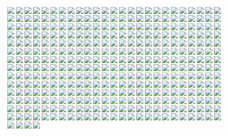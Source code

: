 
![](https://icanig.org/pro-study-packs/projects/BL/1.jpg)
![](https://icanig.org/pro-study-packs/projects/BL/10.jpg)
![](https://icanig.org/pro-study-packs/projects/BL/100.jpg)
![](https://icanig.org/pro-study-packs/projects/BL/101.jpg)
![](https://icanig.org/pro-study-packs/projects/BL/102.jpg)
![](https://icanig.org/pro-study-packs/projects/BL/103.jpg)
![](https://icanig.org/pro-study-packs/projects/BL/104.jpg)
![](https://icanig.org/pro-study-packs/projects/BL/105.jpg)
![](https://icanig.org/pro-study-packs/projects/BL/106.jpg)
![](https://icanig.org/pro-study-packs/projects/BL/107.jpg)
![](https://icanig.org/pro-study-packs/projects/BL/108.jpg)
![](https://icanig.org/pro-study-packs/projects/BL/109.jpg)
![](https://icanig.org/pro-study-packs/projects/BL/11.jpg)
![](https://icanig.org/pro-study-packs/projects/BL/110.jpg)
![](https://icanig.org/pro-study-packs/projects/BL/111.jpg)
![](https://icanig.org/pro-study-packs/projects/BL/112.jpg)
![](https://icanig.org/pro-study-packs/projects/BL/113.jpg)
![](https://icanig.org/pro-study-packs/projects/BL/114.jpg)
![](https://icanig.org/pro-study-packs/projects/BL/115.jpg)
![](https://icanig.org/pro-study-packs/projects/BL/116.jpg)
![](https://icanig.org/pro-study-packs/projects/BL/117.jpg)
![](https://icanig.org/pro-study-packs/projects/BL/118.jpg)
![](https://icanig.org/pro-study-packs/projects/BL/119.jpg)
![](https://icanig.org/pro-study-packs/projects/BL/12.jpg)
![](https://icanig.org/pro-study-packs/projects/BL/120.jpg)
![](https://icanig.org/pro-study-packs/projects/BL/121.jpg)
![](https://icanig.org/pro-study-packs/projects/BL/122.jpg)
![](https://icanig.org/pro-study-packs/projects/BL/123.jpg)
![](https://icanig.org/pro-study-packs/projects/BL/124.jpg)
![](https://icanig.org/pro-study-packs/projects/BL/125.jpg)
![](https://icanig.org/pro-study-packs/projects/BL/126.jpg)
![](https://icanig.org/pro-study-packs/projects/BL/127.jpg)
![](https://icanig.org/pro-study-packs/projects/BL/128.jpg)
![](https://icanig.org/pro-study-packs/projects/BL/129.jpg)
![](https://icanig.org/pro-study-packs/projects/BL/13.jpg)
![](https://icanig.org/pro-study-packs/projects/BL/130.jpg)
![](https://icanig.org/pro-study-packs/projects/BL/131.jpg)
![](https://icanig.org/pro-study-packs/projects/BL/132.jpg)
![](https://icanig.org/pro-study-packs/projects/BL/133.jpg)
![](https://icanig.org/pro-study-packs/projects/BL/134.jpg)
![](https://icanig.org/pro-study-packs/projects/BL/135.jpg)
![](https://icanig.org/pro-study-packs/projects/BL/136.jpg)
![](https://icanig.org/pro-study-packs/projects/BL/137.jpg)
![](https://icanig.org/pro-study-packs/projects/BL/138.jpg)
![](https://icanig.org/pro-study-packs/projects/BL/139.jpg)
![](https://icanig.org/pro-study-packs/projects/BL/14.jpg)
![](https://icanig.org/pro-study-packs/projects/BL/140.jpg)
![](https://icanig.org/pro-study-packs/projects/BL/141.jpg)
![](https://icanig.org/pro-study-packs/projects/BL/142.jpg)
![](https://icanig.org/pro-study-packs/projects/BL/143.jpg)
![](https://icanig.org/pro-study-packs/projects/BL/144.jpg)
![](https://icanig.org/pro-study-packs/projects/BL/145.jpg)
![](https://icanig.org/pro-study-packs/projects/BL/146.jpg)
![](https://icanig.org/pro-study-packs/projects/BL/147.jpg)
![](https://icanig.org/pro-study-packs/projects/BL/148.jpg)
![](https://icanig.org/pro-study-packs/projects/BL/149.jpg)
![](https://icanig.org/pro-study-packs/projects/BL/15.jpg)
![](https://icanig.org/pro-study-packs/projects/BL/150.jpg)
![](https://icanig.org/pro-study-packs/projects/BL/151.jpg)
![](https://icanig.org/pro-study-packs/projects/BL/152.jpg)
![](https://icanig.org/pro-study-packs/projects/BL/153.jpg)
![](https://icanig.org/pro-study-packs/projects/BL/154.jpg)
![](https://icanig.org/pro-study-packs/projects/BL/155.jpg)
![](https://icanig.org/pro-study-packs/projects/BL/156.jpg)
![](https://icanig.org/pro-study-packs/projects/BL/157.jpg)
![](https://icanig.org/pro-study-packs/projects/BL/158.jpg)
![](https://icanig.org/pro-study-packs/projects/BL/159.jpg)
![](https://icanig.org/pro-study-packs/projects/BL/16.jpg)
![](https://icanig.org/pro-study-packs/projects/BL/160.jpg)
![](https://icanig.org/pro-study-packs/projects/BL/161.jpg)
![](https://icanig.org/pro-study-packs/projects/BL/162.jpg)
![](https://icanig.org/pro-study-packs/projects/BL/163.jpg)
![](https://icanig.org/pro-study-packs/projects/BL/164.jpg)
![](https://icanig.org/pro-study-packs/projects/BL/165.jpg)
![](https://icanig.org/pro-study-packs/projects/BL/166.jpg)
![](https://icanig.org/pro-study-packs/projects/BL/167.jpg)
![](https://icanig.org/pro-study-packs/projects/BL/168.jpg)
![](https://icanig.org/pro-study-packs/projects/BL/169.jpg)
![](https://icanig.org/pro-study-packs/projects/BL/17.jpg)
![](https://icanig.org/pro-study-packs/projects/BL/170.jpg)
![](https://icanig.org/pro-study-packs/projects/BL/171.jpg)
![](https://icanig.org/pro-study-packs/projects/BL/172.jpg)
![](https://icanig.org/pro-study-packs/projects/BL/173.jpg)
![](https://icanig.org/pro-study-packs/projects/BL/174.jpg)
![](https://icanig.org/pro-study-packs/projects/BL/175.jpg)
![](https://icanig.org/pro-study-packs/projects/BL/176.jpg)
![](https://icanig.org/pro-study-packs/projects/BL/177.jpg)
![](https://icanig.org/pro-study-packs/projects/BL/178.jpg)
![](https://icanig.org/pro-study-packs/projects/BL/179.jpg)
![](https://icanig.org/pro-study-packs/projects/BL/18.jpg)
![](https://icanig.org/pro-study-packs/projects/BL/180.jpg)
![](https://icanig.org/pro-study-packs/projects/BL/181.jpg)
![](https://icanig.org/pro-study-packs/projects/BL/182.jpg)
![](https://icanig.org/pro-study-packs/projects/BL/183.jpg)
![](https://icanig.org/pro-study-packs/projects/BL/184.jpg)
![](https://icanig.org/pro-study-packs/projects/BL/185.jpg)
![](https://icanig.org/pro-study-packs/projects/BL/186.jpg)
![](https://icanig.org/pro-study-packs/projects/BL/187.jpg)
![](https://icanig.org/pro-study-packs/projects/BL/188.jpg)
![](https://icanig.org/pro-study-packs/projects/BL/189.jpg)
![](https://icanig.org/pro-study-packs/projects/BL/19.jpg)
![](https://icanig.org/pro-study-packs/projects/BL/190.jpg)
![](https://icanig.org/pro-study-packs/projects/BL/191.jpg)
![](https://icanig.org/pro-study-packs/projects/BL/192.jpg)
![](https://icanig.org/pro-study-packs/projects/BL/193.jpg)
![](https://icanig.org/pro-study-packs/projects/BL/194.jpg)
![](https://icanig.org/pro-study-packs/projects/BL/195.jpg)
![](https://icanig.org/pro-study-packs/projects/BL/196.jpg)
![](https://icanig.org/pro-study-packs/projects/BL/197.jpg)
![](https://icanig.org/pro-study-packs/projects/BL/198.jpg)
![](https://icanig.org/pro-study-packs/projects/BL/199.jpg)
![](https://icanig.org/pro-study-packs/projects/BL/2.jpg)
![](https://icanig.org/pro-study-packs/projects/BL/20.jpg)
![](https://icanig.org/pro-study-packs/projects/BL/200.jpg)
![](https://icanig.org/pro-study-packs/projects/BL/201.jpg)
![](https://icanig.org/pro-study-packs/projects/BL/202.jpg)
![](https://icanig.org/pro-study-packs/projects/BL/203.jpg)
![](https://icanig.org/pro-study-packs/projects/BL/204.jpg)
![](https://icanig.org/pro-study-packs/projects/BL/205.jpg)
![](https://icanig.org/pro-study-packs/projects/BL/206.jpg)
![](https://icanig.org/pro-study-packs/projects/BL/207.jpg)
![](https://icanig.org/pro-study-packs/projects/BL/208.jpg)
![](https://icanig.org/pro-study-packs/projects/BL/209.jpg)
![](https://icanig.org/pro-study-packs/projects/BL/21.jpg)
![](https://icanig.org/pro-study-packs/projects/BL/210.jpg)
![](https://icanig.org/pro-study-packs/projects/BL/211.jpg)
![](https://icanig.org/pro-study-packs/projects/BL/212.jpg)
![](https://icanig.org/pro-study-packs/projects/BL/213.jpg)
![](https://icanig.org/pro-study-packs/projects/BL/214.jpg)
![](https://icanig.org/pro-study-packs/projects/BL/215.jpg)
![](https://icanig.org/pro-study-packs/projects/BL/216.jpg)
![](https://icanig.org/pro-study-packs/projects/BL/217.jpg)
![](https://icanig.org/pro-study-packs/projects/BL/218.jpg)
![](https://icanig.org/pro-study-packs/projects/BL/219.jpg)
![](https://icanig.org/pro-study-packs/projects/BL/22.jpg)
![](https://icanig.org/pro-study-packs/projects/BL/220.jpg)
![](https://icanig.org/pro-study-packs/projects/BL/221.jpg)
![](https://icanig.org/pro-study-packs/projects/BL/222.jpg)
![](https://icanig.org/pro-study-packs/projects/BL/223.jpg)
![](https://icanig.org/pro-study-packs/projects/BL/224.jpg)
![](https://icanig.org/pro-study-packs/projects/BL/225.jpg)
![](https://icanig.org/pro-study-packs/projects/BL/226.jpg)
![](https://icanig.org/pro-study-packs/projects/BL/227.jpg)
![](https://icanig.org/pro-study-packs/projects/BL/228.jpg)
![](https://icanig.org/pro-study-packs/projects/BL/229.jpg)
![](https://icanig.org/pro-study-packs/projects/BL/23.jpg)
![](https://icanig.org/pro-study-packs/projects/BL/230.jpg)
![](https://icanig.org/pro-study-packs/projects/BL/231.jpg)
![](https://icanig.org/pro-study-packs/projects/BL/232.jpg)
![](https://icanig.org/pro-study-packs/projects/BL/233.jpg)
![](https://icanig.org/pro-study-packs/projects/BL/234.jpg)
![](https://icanig.org/pro-study-packs/projects/BL/235.jpg)
![](https://icanig.org/pro-study-packs/projects/BL/236.jpg)
![](https://icanig.org/pro-study-packs/projects/BL/237.jpg)
![](https://icanig.org/pro-study-packs/projects/BL/238.jpg)
![](https://icanig.org/pro-study-packs/projects/BL/239.jpg)
![](https://icanig.org/pro-study-packs/projects/BL/24.jpg)
![](https://icanig.org/pro-study-packs/projects/BL/240.jpg)
![](https://icanig.org/pro-study-packs/projects/BL/241.jpg)
![](https://icanig.org/pro-study-packs/projects/BL/242.jpg)
![](https://icanig.org/pro-study-packs/projects/BL/243.jpg)
![](https://icanig.org/pro-study-packs/projects/BL/244.jpg)
![](https://icanig.org/pro-study-packs/projects/BL/245.jpg)
![](https://icanig.org/pro-study-packs/projects/BL/246.jpg)
![](https://icanig.org/pro-study-packs/projects/BL/247.jpg)
![](https://icanig.org/pro-study-packs/projects/BL/248.jpg)
![](https://icanig.org/pro-study-packs/projects/BL/249.jpg)
![](https://icanig.org/pro-study-packs/projects/BL/25.jpg)
![](https://icanig.org/pro-study-packs/projects/BL/250.jpg)
![](https://icanig.org/pro-study-packs/projects/BL/251.jpg)
![](https://icanig.org/pro-study-packs/projects/BL/252.jpg)
![](https://icanig.org/pro-study-packs/projects/BL/253.jpg)
![](https://icanig.org/pro-study-packs/projects/BL/254.jpg)
![](https://icanig.org/pro-study-packs/projects/BL/255.jpg)
![](https://icanig.org/pro-study-packs/projects/BL/256.jpg)
![](https://icanig.org/pro-study-packs/projects/BL/257.jpg)
![](https://icanig.org/pro-study-packs/projects/BL/258.jpg)
![](https://icanig.org/pro-study-packs/projects/BL/259.jpg)
![](https://icanig.org/pro-study-packs/projects/BL/26.jpg)
![](https://icanig.org/pro-study-packs/projects/BL/260.jpg)
![](https://icanig.org/pro-study-packs/projects/BL/261.jpg)
![](https://icanig.org/pro-study-packs/projects/BL/262.jpg)
![](https://icanig.org/pro-study-packs/projects/BL/263.jpg)
![](https://icanig.org/pro-study-packs/projects/BL/264.jpg)
![](https://icanig.org/pro-study-packs/projects/BL/265.jpg)
![](https://icanig.org/pro-study-packs/projects/BL/266.jpg)
![](https://icanig.org/pro-study-packs/projects/BL/267.jpg)
![](https://icanig.org/pro-study-packs/projects/BL/268.jpg)
![](https://icanig.org/pro-study-packs/projects/BL/269.jpg)
![](https://icanig.org/pro-study-packs/projects/BL/27.jpg)
![](https://icanig.org/pro-study-packs/projects/BL/270.jpg)
![](https://icanig.org/pro-study-packs/projects/BL/271.jpg)
![](https://icanig.org/pro-study-packs/projects/BL/272.jpg)
![](https://icanig.org/pro-study-packs/projects/BL/273.jpg)
![](https://icanig.org/pro-study-packs/projects/BL/274.jpg)
![](https://icanig.org/pro-study-packs/projects/BL/275.jpg)
![](https://icanig.org/pro-study-packs/projects/BL/276.jpg)
![](https://icanig.org/pro-study-packs/projects/BL/277.jpg)
![](https://icanig.org/pro-study-packs/projects/BL/278.jpg)
![](https://icanig.org/pro-study-packs/projects/BL/279.jpg)
![](https://icanig.org/pro-study-packs/projects/BL/28.jpg)
![](https://icanig.org/pro-study-packs/projects/BL/280.jpg)
![](https://icanig.org/pro-study-packs/projects/BL/281.jpg)
![](https://icanig.org/pro-study-packs/projects/BL/282.jpg)
![](https://icanig.org/pro-study-packs/projects/BL/283.jpg)
![](https://icanig.org/pro-study-packs/projects/BL/284.jpg)
![](https://icanig.org/pro-study-packs/projects/BL/285.jpg)
![](https://icanig.org/pro-study-packs/projects/BL/286.jpg)
![](https://icanig.org/pro-study-packs/projects/BL/287.jpg)
![](https://icanig.org/pro-study-packs/projects/BL/288.jpg)
![](https://icanig.org/pro-study-packs/projects/BL/289.jpg)
![](https://icanig.org/pro-study-packs/projects/BL/29.jpg)
![](https://icanig.org/pro-study-packs/projects/BL/290.jpg)
![](https://icanig.org/pro-study-packs/projects/BL/291.jpg)
![](https://icanig.org/pro-study-packs/projects/BL/292.jpg)
![](https://icanig.org/pro-study-packs/projects/BL/293.jpg)
![](https://icanig.org/pro-study-packs/projects/BL/294.jpg)
![](https://icanig.org/pro-study-packs/projects/BL/295.jpg)
![](https://icanig.org/pro-study-packs/projects/BL/296.jpg)
![](https://icanig.org/pro-study-packs/projects/BL/297.jpg)
![](https://icanig.org/pro-study-packs/projects/BL/298.jpg)
![](https://icanig.org/pro-study-packs/projects/BL/299.jpg)
![](https://icanig.org/pro-study-packs/projects/BL/3.jpg)
![](https://icanig.org/pro-study-packs/projects/BL/30.jpg)
![](https://icanig.org/pro-study-packs/projects/BL/300.jpg)
![](https://icanig.org/pro-study-packs/projects/BL/301.jpg)
![](https://icanig.org/pro-study-packs/projects/BL/302.jpg)
![](https://icanig.org/pro-study-packs/projects/BL/303.jpg)
![](https://icanig.org/pro-study-packs/projects/BL/304.jpg)
![](https://icanig.org/pro-study-packs/projects/BL/305.jpg)
![](https://icanig.org/pro-study-packs/projects/BL/306.jpg)
![](https://icanig.org/pro-study-packs/projects/BL/307.jpg)
![](https://icanig.org/pro-study-packs/projects/BL/308.jpg)
![](https://icanig.org/pro-study-packs/projects/BL/309.jpg)
![](https://icanig.org/pro-study-packs/projects/BL/31.jpg)
![](https://icanig.org/pro-study-packs/projects/BL/310.jpg)
![](https://icanig.org/pro-study-packs/projects/BL/311.jpg)
![](https://icanig.org/pro-study-packs/projects/BL/312.jpg)
![](https://icanig.org/pro-study-packs/projects/BL/313.jpg)
![](https://icanig.org/pro-study-packs/projects/BL/314.jpg)
![](https://icanig.org/pro-study-packs/projects/BL/315.jpg)
![](https://icanig.org/pro-study-packs/projects/BL/316.jpg)
![](https://icanig.org/pro-study-packs/projects/BL/317.jpg)
![](https://icanig.org/pro-study-packs/projects/BL/318.jpg)
![](https://icanig.org/pro-study-packs/projects/BL/319.jpg)
![](https://icanig.org/pro-study-packs/projects/BL/32.jpg)
![](https://icanig.org/pro-study-packs/projects/BL/320.jpg)
![](https://icanig.org/pro-study-packs/projects/BL/321.jpg)
![](https://icanig.org/pro-study-packs/projects/BL/322.jpg)
![](https://icanig.org/pro-study-packs/projects/BL/323.jpg)
![](https://icanig.org/pro-study-packs/projects/BL/324.jpg)
![](https://icanig.org/pro-study-packs/projects/BL/325.jpg)
![](https://icanig.org/pro-study-packs/projects/BL/326.jpg)
![](https://icanig.org/pro-study-packs/projects/BL/327.jpg)
![](https://icanig.org/pro-study-packs/projects/BL/328.jpg)
![](https://icanig.org/pro-study-packs/projects/BL/329.jpg)
![](https://icanig.org/pro-study-packs/projects/BL/33.jpg)
![](https://icanig.org/pro-study-packs/projects/BL/330.jpg)
![](https://icanig.org/pro-study-packs/projects/BL/331.jpg)
![](https://icanig.org/pro-study-packs/projects/BL/332.jpg)
![](https://icanig.org/pro-study-packs/projects/BL/333.jpg)
![](https://icanig.org/pro-study-packs/projects/BL/334.jpg)
![](https://icanig.org/pro-study-packs/projects/BL/335.jpg)
![](https://icanig.org/pro-study-packs/projects/BL/336.jpg)
![](https://icanig.org/pro-study-packs/projects/BL/337.jpg)
![](https://icanig.org/pro-study-packs/projects/BL/338.jpg)
![](https://icanig.org/pro-study-packs/projects/BL/339.jpg)
![](https://icanig.org/pro-study-packs/projects/BL/34.jpg)
![](https://icanig.org/pro-study-packs/projects/BL/340.jpg)
![](https://icanig.org/pro-study-packs/projects/BL/341.jpg)
![](https://icanig.org/pro-study-packs/projects/BL/342.jpg)
![](https://icanig.org/pro-study-packs/projects/BL/343.jpg)
![](https://icanig.org/pro-study-packs/projects/BL/344.jpg)
![](https://icanig.org/pro-study-packs/projects/BL/345.jpg)
![](https://icanig.org/pro-study-packs/projects/BL/346.jpg)
![](https://icanig.org/pro-study-packs/projects/BL/347.jpg)
![](https://icanig.org/pro-study-packs/projects/BL/348.jpg)
![](https://icanig.org/pro-study-packs/projects/BL/349.jpg)
![](https://icanig.org/pro-study-packs/projects/BL/35.jpg)
![](https://icanig.org/pro-study-packs/projects/BL/350.jpg)
![](https://icanig.org/pro-study-packs/projects/BL/351.jpg)
![](https://icanig.org/pro-study-packs/projects/BL/352.jpg)
![](https://icanig.org/pro-study-packs/projects/BL/353.jpg)
![](https://icanig.org/pro-study-packs/projects/BL/354.jpg)
![](https://icanig.org/pro-study-packs/projects/BL/36.jpg)
![](https://icanig.org/pro-study-packs/projects/BL/37.jpg)
![](https://icanig.org/pro-study-packs/projects/BL/38.jpg)
![](https://icanig.org/pro-study-packs/projects/BL/39.jpg)
![](https://icanig.org/pro-study-packs/projects/BL/4.jpg)
![](https://icanig.org/pro-study-packs/projects/BL/40.jpg)
![](https://icanig.org/pro-study-packs/projects/BL/41.jpg)
![](https://icanig.org/pro-study-packs/projects/BL/42.jpg)
![](https://icanig.org/pro-study-packs/projects/BL/43.jpg)
![](https://icanig.org/pro-study-packs/projects/BL/44.jpg)
![](https://icanig.org/pro-study-packs/projects/BL/45.jpg)
![](https://icanig.org/pro-study-packs/projects/BL/46.jpg)
![](https://icanig.org/pro-study-packs/projects/BL/47.jpg)
![](https://icanig.org/pro-study-packs/projects/BL/48.jpg)
![](https://icanig.org/pro-study-packs/projects/BL/49.jpg)
![](https://icanig.org/pro-study-packs/projects/BL/5.jpg)
![](https://icanig.org/pro-study-packs/projects/BL/50.jpg)
![](https://icanig.org/pro-study-packs/projects/BL/51.jpg)
![](https://icanig.org/pro-study-packs/projects/BL/52.jpg)
![](https://icanig.org/pro-study-packs/projects/BL/53.jpg)
![](https://icanig.org/pro-study-packs/projects/BL/54.jpg)
![](https://icanig.org/pro-study-packs/projects/BL/55.jpg)
![](https://icanig.org/pro-study-packs/projects/BL/56.jpg)
![](https://icanig.org/pro-study-packs/projects/BL/57.jpg)
![](https://icanig.org/pro-study-packs/projects/BL/58.jpg)
![](https://icanig.org/pro-study-packs/projects/BL/59.jpg)
![](https://icanig.org/pro-study-packs/projects/BL/6.jpg)
![](https://icanig.org/pro-study-packs/projects/BL/60.jpg)
![](https://icanig.org/pro-study-packs/projects/BL/61.jpg)
![](https://icanig.org/pro-study-packs/projects/BL/62.jpg)
![](https://icanig.org/pro-study-packs/projects/BL/63.jpg)
![](https://icanig.org/pro-study-packs/projects/BL/64.jpg)
![](https://icanig.org/pro-study-packs/projects/BL/65.jpg)
![](https://icanig.org/pro-study-packs/projects/BL/66.jpg)
![](https://icanig.org/pro-study-packs/projects/BL/67.jpg)
![](https://icanig.org/pro-study-packs/projects/BL/68.jpg)
![](https://icanig.org/pro-study-packs/projects/BL/69.jpg)
![](https://icanig.org/pro-study-packs/projects/BL/7.jpg)
![](https://icanig.org/pro-study-packs/projects/BL/70.jpg)
![](https://icanig.org/pro-study-packs/projects/BL/71.jpg)
![](https://icanig.org/pro-study-packs/projects/BL/72.jpg)
![](https://icanig.org/pro-study-packs/projects/BL/73.jpg)
![](https://icanig.org/pro-study-packs/projects/BL/74.jpg)
![](https://icanig.org/pro-study-packs/projects/BL/75.jpg)
![](https://icanig.org/pro-study-packs/projects/BL/76.jpg)
![](https://icanig.org/pro-study-packs/projects/BL/77.jpg)
![](https://icanig.org/pro-study-packs/projects/BL/78.jpg)
![](https://icanig.org/pro-study-packs/projects/BL/79.jpg)
![](https://icanig.org/pro-study-packs/projects/BL/8.jpg)
![](https://icanig.org/pro-study-packs/projects/BL/80.jpg)
![](https://icanig.org/pro-study-packs/projects/BL/81.jpg)
![](https://icanig.org/pro-study-packs/projects/BL/82.jpg)
![](https://icanig.org/pro-study-packs/projects/BL/83.jpg)
![](https://icanig.org/pro-study-packs/projects/BL/84.jpg)
![](https://icanig.org/pro-study-packs/projects/BL/85.jpg)
![](https://icanig.org/pro-study-packs/projects/BL/86.jpg)
![](https://icanig.org/pro-study-packs/projects/BL/87.jpg)
![](https://icanig.org/pro-study-packs/projects/BL/88.jpg)
![](https://icanig.org/pro-study-packs/projects/BL/89.jpg)
![](https://icanig.org/pro-study-packs/projects/BL/9.jpg)
![](https://icanig.org/pro-study-packs/projects/BL/90.jpg)
![](https://icanig.org/pro-study-packs/projects/BL/91.jpg)
![](https://icanig.org/pro-study-packs/projects/BL/92.jpg)
![](https://icanig.org/pro-study-packs/projects/BL/93.jpg)
![](https://icanig.org/pro-study-packs/projects/BL/94.jpg)
![](https://icanig.org/pro-study-packs/projects/BL/95.jpg)
![](https://icanig.org/pro-study-packs/projects/BL/96.jpg)
![](https://icanig.org/pro-study-packs/projects/BL/97.jpg)
![](https://icanig.org/pro-study-packs/projects/BL/98.jpg)
![](https://icanig.org/pro-study-packs/projects/BL/99.jpg)
